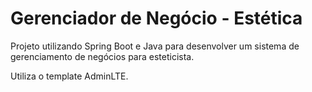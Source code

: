 # Gerenciador de Negócio - Estética

Projeto utilizando Spring Boot e Java para desenvolver um sistema de gerenciamento
de negócios para esteticista.

Utiliza o template AdminLTE.

